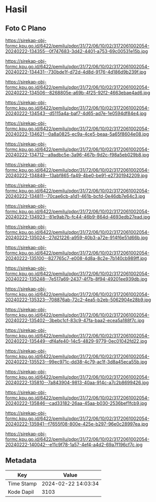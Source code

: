 # Hasil

## Foto C Plano

https://sirekap-obj-formc.kpu.go.id/6422/pemilu/pdpr/31/72/06/10/02/3172061002054-20240222-134355--0f747683-3d42-4401-a753-69c00531e15b.jpg

https://sirekap-obj-formc.kpu.go.id/6422/pemilu/pdpr/31/72/06/10/02/3172061002054-20240222-134431--730bde1f-d72d-4d8d-9176-4d186d9b239f.jpg

https://sirekap-obj-formc.kpu.go.id/6422/pemilu/pdpr/31/72/06/10/02/3172061002054-20240222-134506--8268805e-a69b-4f25-92f2-4663ebae4ad6.jpg

https://sirekap-obj-formc.kpu.go.id/6422/pemilu/pdpr/31/72/06/10/02/3172061002054-20240222-134543--d5115a4a-baf7-4d65-ad7e-1e0594df84e4.jpg

https://sirekap-obj-formc.kpu.go.id/6422/pemilu/pdpr/31/72/06/10/02/3172061002054-20240222-134621--0a8a0825-ec9a-4ce5-beaa-5a65f8604e08.jpg

https://sirekap-obj-formc.kpu.go.id/6422/pemilu/pdpr/31/72/06/10/02/3172061002054-20240222-134712--a9adbc5e-3a96-467b-9d2c-f98a5eb029b8.jpg

https://sirekap-obj-formc.kpu.go.id/6422/pemilu/pdpr/31/72/06/10/02/3172061002054-20240222-134849--13abf865-fa49-4be0-be91-e27301942209.jpg

https://sirekap-obj-formc.kpu.go.id/6422/pemilu/pdpr/31/72/06/10/02/3172061002054-20240222-134811--70cae6cb-a1d1-461b-bcfd-0e46db7e64c3.jpg

https://sirekap-obj-formc.kpu.go.id/6422/pemilu/pdpr/31/72/06/10/02/3172061002054-20240222-134923--81e9ab7b-fc44-46b9-864d-4693edb27ead.jpg

https://sirekap-obj-formc.kpu.go.id/6422/pemilu/pdpr/31/72/06/10/02/3172061002054-20240222-135024--27d21226-a959-40b3-a72e-914f6e51d66b.jpg

https://sirekap-obj-formc.kpu.go.id/6422/pemilu/pdpr/31/72/06/10/02/3172061002054-20240222-135100--827765c7-e008-4d8a-8c2e-7b140cb989ff.jpg

https://sirekap-obj-formc.kpu.go.id/6422/pemilu/pdpr/31/72/06/10/02/3172061002054-20240222-135248--7e517a69-2437-4f7b-8f94-49201ee939db.jpg

https://sirekap-obj-formc.kpu.go.id/6422/pemilu/pdpr/31/72/06/10/02/3172061002054-20240222-135323--708876ab-72c2-4ea5-b2eb-5062904e28b9.jpg

https://sirekap-obj-formc.kpu.go.id/6422/pemilu/pdpr/31/72/06/10/02/3172061002054-20240222-135402--3bebc1cf-83c9-47fa-baa2-ecea5a188f7c.jpg

https://sirekap-obj-formc.kpu.go.id/6422/pemilu/pdpr/31/72/06/10/02/3172061002054-20240222-135449--df4afe40-14c5-4829-9779-0ec01042fd22.jpg

https://sirekap-obj-formc.kpu.go.id/6422/pemilu/pdpr/31/72/06/10/02/3172061002054-20240222-135523--99ec971c-dd38-4c79-ac1f-3d8a45eca55b.jpg

https://sirekap-obj-formc.kpu.go.id/6422/pemilu/pdpr/31/72/06/10/02/3172061002054-20240222-135810--7a843904-9813-40aa-914c-a7c2b8699426.jpg

https://sirekap-obj-formc.kpu.go.id/6422/pemilu/pdpr/31/72/06/10/02/3172061002054-20240222-135846--cad33182-26aa-45aa-b030-2536bef1fcb9.jpg

https://sirekap-obj-formc.kpu.go.id/6422/pemilu/pdpr/31/72/06/10/02/3172061002054-20240222-135941--f7655f08-800e-425e-b297-96e0c28997ea.jpg

https://sirekap-obj-formc.kpu.go.id/6422/pemilu/pdpr/31/72/06/10/02/3172061002054-20240222-140042--e11c9f78-1a57-4ef4-a4d2-69a7f196cf7c.jpg


## Metadata

| Key        | Value               |
| ---------- | ------------------- |
| Time Stamp | 2024-02-22 14:03:34 |
| Kode Dapil | 3103                |



